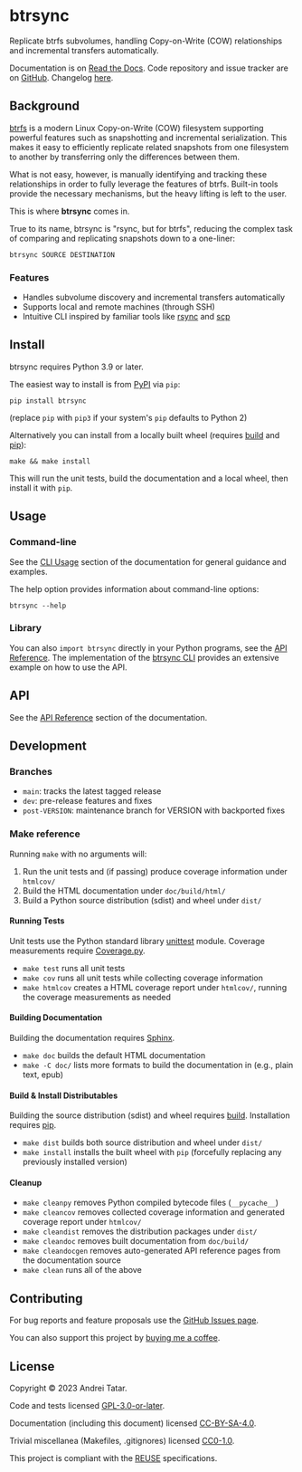 <!--
Copyright © 2023 Andrei Tatar <andrei.ttr@gmail.com>

SPDX-License-Identifier: CC-BY-SA-4.0
-->

# btrsync

Replicate btrfs subvolumes, handling Copy-on-Write (COW) relationships and incremental transfers automatically.

Documentation is on [Read the Docs](https://btrsync.readthedocs.io).
Code repository and issue tracker are on [GitHub](https://github.com/andreittr/btrsync).
Changelog [here](CHANGELOG.md).

## Background
[btrfs](https://btrfs.wiki.kernel.org) is a modern Linux Copy-on-Write (COW) filesystem supporting powerful features such as snapshotting and incremental serialization.
This makes it easy to efficiently replicate related snapshots from one filesystem to another by transferring only the differences between them.

What is not easy, however, is manually identifying and tracking these relationships in order to fully leverage the features of btrfs.
Built-in tools provide the necessary mechanisms, but the heavy lifting is left to the user.

This is where **btrsync** comes in.

True to its name, btrsync is "rsync, but for btrfs", reducing the complex task of comparing and replicating snapshots down to a one-liner:
```
btrsync SOURCE DESTINATION
```

### Features
- Handles subvolume discovery and incremental transfers automatically
- Supports local and remote machines (through SSH)
- Intuitive CLI inspired by familiar tools like [rsync](https://rsync.samba.org/) and [scp](https://man.openbsd.org/scp.1)

## Install
btrsync requires Python 3.9 or later.

The easiest way to install is from [PyPI](https://pypi.org/project/btrsync/) via `pip`:
```
pip install btrsync
```
(replace `pip` with `pip3` if your system's `pip` defaults to Python 2)

Alternatively you can install from a locally built wheel (requires [build](https://github.com/pypa/build) and [pip](https://pip.pypa.io/)):
```
make && make install
```
This will run the unit tests, build the documentation and a local wheel, then install it with `pip`.

## Usage
### Command-line
See the [CLI Usage](https://btrsync.readthedocs.io/en/latest/cli-usage.html) section of the documentation for general guidance and examples.

The help option provides information about command-line options:
```
btrsync --help
```

### Library
You can also `import btrsync` directly in your Python programs, see the [API Reference](https://btrsync.readthedocs.io/en/latest/api.html).
The implementation of the [btrsync CLI](btrsync/cli.py) provides an extensive example on how to use the API.

## API

See the [API Reference](https://btrsync.readthedocs.io/en/latest/api.html) section of the documentation.

## Development
### Branches
- `main`: tracks the latest tagged release
- `dev`: pre-release features and fixes
- `post-VERSION`: maintenance branch for VERSION with backported fixes

### Make reference
Running `make` with no arguments will:
1. Run the unit tests and (if passing) produce coverage information under `htmlcov/`
1. Build the HTML documentation under `doc/build/html/`
1. Build a Python source distribution (sdist) and wheel under `dist/`

#### Running Tests
Unit tests use the Python standard library [unittest](https://docs.python.org/3/library/unittest.html) module.
Coverage measurements require [Coverage.py](https://github.com/nedbat/coveragepy).
- `make test` runs all unit tests
- `make cov` runs all unit tests while collecting coverage information
- `make htmlcov` creates a HTML coverage report under `htmlcov/`, running the coverage measurements as needed

#### Building Documentation
Building the documentation requires [Sphinx](https://www.sphinx-doc.org).
- `make doc` builds the default HTML documentation
- `make -C doc/` lists more formats to build the documentation in (e.g., plain text, epub)

#### Build & Install Distributables
Building the source distribution (sdist) and wheel requires [build](https://github.com/pypa/build).
Installation requires [pip](https://pip.pypa.io/).
- `make dist` builds both source distribution and wheel under `dist/`
- `make install` installs the built wheel with `pip` (forcefully replacing any previously installed version)

#### Cleanup
- `make cleanpy` removes Python compiled bytecode files (`__pycache__`)
- `make cleancov` removes collected coverage information and generated coverage report under `htmlcov/`
- `make cleandist` removes the distribution packages under `dist/`
- `make cleandoc` removes built documentation from `doc/build/`
- `make cleandocgen` removes auto-generated API reference pages from the documentation source
- `make clean` runs all of the above

## Contributing

For bug reports and feature proposals use the [GitHub Issues page](https://github.com/andreittr/btrsync/issues).

You can also support this project by [buying me a coffee](https://www.buymeacoffee.com/andrei.ttr).

## License
Copyright © 2023 Andrei Tatar.

Code and tests licensed [GPL-3.0-or-later](LICENSES/GPL-3.0-or-later.txt).

Documentation (including this document) licensed [CC-BY-SA-4.0](LICENSES/CC-BY-SA-4.0.txt).

Trivial miscellanea (Makefiles, .gitignores) licensed [CC0-1.0](LICENSES/CC0-1.0.txt).

This project is compliant with the [REUSE](https://reuse.software) specifications.
